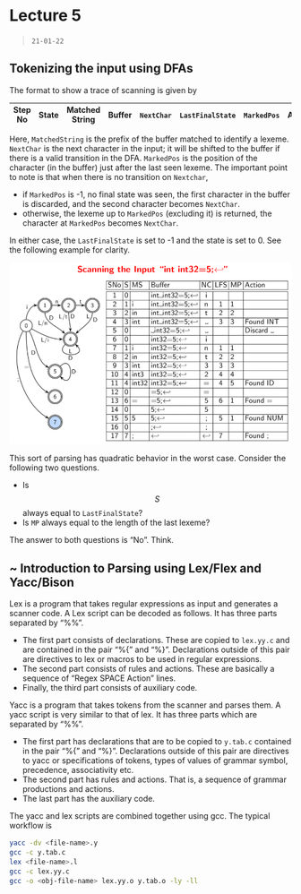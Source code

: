 # Lecture 5 

> `21-01-22`

## Tokenizing the input using DFAs

The format to show a trace of scanning is given by

| Step No | State | Matched String | Buffer | `NextChar` | `LastFinalState` | `MarkedPos` | Action |
| ------- | ----- | -------------- | ------ | ---------- | ---------------- | ----------- | ------ |

Here, `MatchedString` is the prefix of the buffer matched to identify a lexeme. `NextChar` is the next character in the input; it will be shifted to the buffer if there is a valid transition in the DFA. `MarkedPos` is the position of the character (in the buffer) just after the last seen lexeme. The important point to note is that when there is no transition on `Nextchar`,

- if `MarkedPos` is -1, no final state was seen, the first character in the buffer is discarded, and the second character becomes `NextChar`.
- otherwise, the lexeme up to `MarkedPos` (excluding it) is returned, the character at `MarkedPos` becomes `NextChar`.

In either case, the `LastFinalState` is set to -1 and the state is set to 0. See the following example for clarity.

![image-20220129172907863](/assets/img/IPL/image-20220129172907863.png)

This sort of parsing has quadratic behavior in the worst case. Consider the following two questions.

- Is $$S$$ always equal to `LastFinalState`?
- Is `MP` always equal to the length of the last lexeme?

The answer to both questions is “No”. Think.

## ~ Introduction to Parsing using Lex/Flex and Yacc/Bison

Lex is a program that takes regular expressions as input and generates a scanner code. A Lex script can be decoded as follows. It has three parts separated by “%%”.

- The first part consists of declarations. These are copied to `lex.yy.c` and are contained in the pair “%{” and “%}”. Declarations outside of this pair are directives to lex or macros to be used in regular expressions.
- The second part consists of rules and actions. These are basically a sequence of “Regex SPACE Action” lines.
- Finally, the third part consists of auxiliary code.

Yacc is a program that takes tokens from the scanner and parses them. A yacc script is very similar to that of lex. It has three parts which are separated by “%%”.

- The first part has declarations that are to be copied to `y.tab.c` contained in the pair “%{” and “%}”. Declarations outside of this pair are directives to yacc or specifications of tokens, types of values of grammar symbol, precedence, associativity etc.
- The second part has rules and actions. That is, a sequence of grammar productions and actions.
- The last part has the auxiliary code.

The yacc and lex scripts are combined together using gcc. The typical workflow is 

```bash
yacc -dv <file-name>.y
gcc -c y.tab.c
lex <file-name>.l
gcc -c lex.yy.c
gcc -o <obj-file-name> lex.yy.o y.tab.o -ly -ll
```

